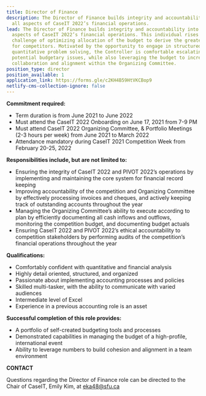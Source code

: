 ```yaml
---
title: Director of Finance
description: The Director of Finance builds integrity and accountability into
  all aspects of CaseIT 2022’s financial operations.
lead: The Director of Finance builds integrity and accountability into all
  aspects of CaseIT 2022’s financial operations. This individual rises to the
  challenge of optimizing allocation of the budget to derive the greatest value
  for competitors. Motivated by the opportunity to engage in structured,
  quantitative problem solving, the Controller is comfortable escalating
  potential budgetary issues, while also leveraging the budget to increase
  collaboration and alignment within the Organizing Committee.
position_type: director
position_available: 1
application_link: https://forms.gle/c2KH4B59HtVKCBop9
netlify-cms-collection-ignore: false
---
```

**Commitment required:**

* Term duration is from June 2021 to June 2022 
* Must attend the CaseIT 2022 Onboarding on June 17, 2021 from 7-9 PM
* Must attend CaseIT 2022 Organizing Committee, & Portfolio Meetings (2-3 hours per week) from June 2021 to March 2022 
* Attendance mandatory during CaseIT 2021 Competition Week from February 20-25, 2022

**Responsibilities include, but are not limited to:**

* Ensuring the integrity of CaseIT 2022 and PIVOT 2022’s operations by implementing and maintaining the core system for financial record keeping
* Improving accountability of the competition and Organizing Committee by effectively processing invoices and cheques, and actively keeping track of outstanding accounts throughout the year
* Managing the Organizing Committee’s ability to execute according to plan by efficiently documenting all cash inflows and outflows, monitoring the competition budget, and documenting budget actuals
* Ensuring CaseIT 2022 and PIVOT 2022’s ethical accountability to competition stakeholders by performing audits of the competition’s financial operations throughout the year

**Qualifications:**

* Comfortably confident with quantitative and financial analysis
* Highly detail oriented, structured, and organized
* Passionate about implementing accounting processes and policies
* Skilled multi-tasker, with the ability to communicate with varied audiences
* Intermediate level of Excel
* Experience in a previous accounting role is an asset

**Successful completion of this role provides:**

* A portfolio of self-created budgeting tools and processes
* Demonstrated capabilities in managing the budget of a high-profile, international event
* Ability to leverage numbers to build cohesion and alignment in a team environment

**CONTACT**

Questions regarding the Director of Finance role can be directed to the Chair of CaseIT, Emily Kim, at eka48@sfu.ca